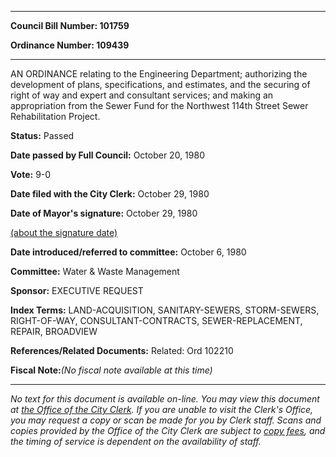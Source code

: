 

********

**Council Bill Number: 101759**
   
**Ordinance Number: 109439**
********

 AN ORDINANCE relating to the Engineering Department; authorizing the development of plans, specifications, and estimates, and the securing of right of way and expert and consultant services; and making an appropriation from the Sewer Fund for the Northwest 114th Street Sewer Rehabilitation Project.

**Status:** Passed
   
**Date passed by Full Council:** October 20, 1980
   
**Vote:** 9-0
   
**Date filed with the City Clerk:** October 29, 1980
   
**Date of Mayor's signature:** October 29, 1980
   
[(about the signature date)](/~public/approvaldate.htm)
   
   
   
**Date introduced/referred to committee:** October 6, 1980
   
**Committee:** Water & Waste Management
   
**Sponsor:** EXECUTIVE REQUEST
   
   
**Index Terms:** LAND-ACQUISITION, SANITARY-SEWERS, STORM-SEWERS, RIGHT-OF-WAY, CONSULTANT-CONTRACTS, SEWER-REPLACEMENT, REPAIR, BROADVIEW

**References/Related Documents:** Related: Ord 102210

**Fiscal Note:**_(No fiscal note available at this time)_
********

_No text for this document is available on-line. You may view this document at [the Office of the City Clerk](http://www.seattle.gov/leg/clerk/contactUs.htm). If you are unable to visit the Clerk's Office, you may request a copy or scan be made for you by Clerk staff. Scans and copies provided by the Office of the City Clerk are subject to [copy fees](http://clerk.seattle.gov/~public/clerkfees.htm), and the timing of service is dependent on the availability of staff._

